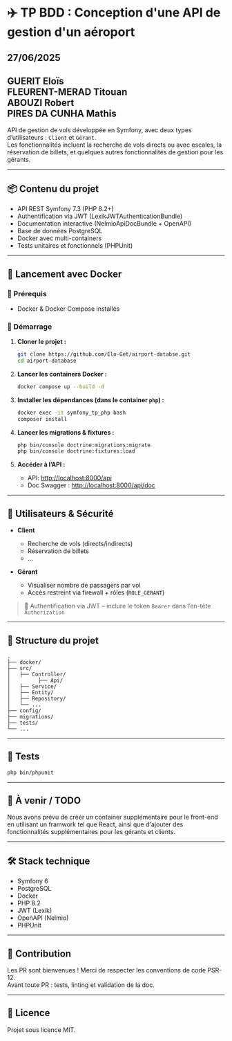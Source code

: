 # ✈️ TP BDD : Conception d'une API de gestion d'un aéroport
## 27/06/2025
GUERIT Eloïs <br>
FLEURENT-MERAD Titouan <br>
ABOUZI Robert <br>
PIRES DA CUNHA Mathis
---

API de gestion de vols développée en Symfony, avec deux types d’utilisateurs : `Client` et `Gérant`.  
Les fonctionnalités incluent la recherche de vols directs ou avec escales, la réservation de billets, et quelques autres fonctionnalités de gestion pour les gérants.

---

## 📦 Contenu du projet

- API REST Symfony 7.3 (PHP 8.2+)
- Authentification via JWT (LexikJWTAuthenticationBundle)
- Documentation interactive (NelmioApiDocBundle + OpenAPI)
- Base de données PostgreSQL
- Docker avec multi-containers
- Tests unitaires et fonctionnels (PHPUnit)

---

## 🐳 Lancement avec Docker

### 🔧 Prérequis

- Docker & Docker Compose installés

### 🚀 Démarrage

1. **Cloner le projet :**
   ```bash
   git clone https://github.com/Elo-Get/airport-databse.git
   cd airport-database
   ```
2. **Lancer les containers Docker :**
   ```bash
   docker compose up --build -d
   ```

3. **Installer les dépendances (dans le container `php`) :**
   ```bash
   docker exec -it symfony_tp_php bash
   composer install
   ```

4. **Lancer les migrations & fixtures :**
   ```bash
   php bin/console doctrine:migrations:migrate
   php bin/console doctrine:fixtures:load
   ```

5. **Accéder à l’API :**

   - API: [http://localhost:8000/api](http://localhost:8000/api)
   - Doc Swagger : [http://localhost:8000/api/doc](http://localhost:8000/api/doc)

---

## 👥 Utilisateurs & Sécurité

- **Client**
  - Recherche de vols (directs/indirects)
  - Réservation de billets
  - ...

- **Gérant**
  - Visualiser nombre de passagers par vol
  - Accès restreint via firewall + rôles (`ROLE_GERANT`)

> 🔐 Authentification via JWT – inclure le token `Bearer` dans l’en-tête `Authorization`

---

## 📂 Structure du projet

```
.
├── docker/              
├── src/
│   ├── Controller/
│         ├── Api/
│   ├── Service/
│   ├── Entity/
│   ├── Repository/
│   └── ...
├── config/
├── migrations/
├── tests/
└── ...
```

---

## 🧪 Tests

```bash
php bin/phpunit
```

---

## 📝 À venir / TODO

Nous avons prévu de créer un container supplémentaire pour le front-end en utilisant un framwork tel que React, ainsi que d'ajouter des fonctionnalités supplémentaires pour les gérants et clients.

---

## 🛠 Stack technique

- Symfony 6
- PostgreSQL
- Docker
- PHP 8.2
- JWT (Lexik)
- OpenAPI (Nelmio)
- PHPUnit

---

## 🤝 Contribution

Les PR sont bienvenues ! Merci de respecter les conventions de code PSR-12.  
Avant toute PR : tests, linting et validation de la doc.

---

## 📄 Licence

Projet sous licence MIT.


